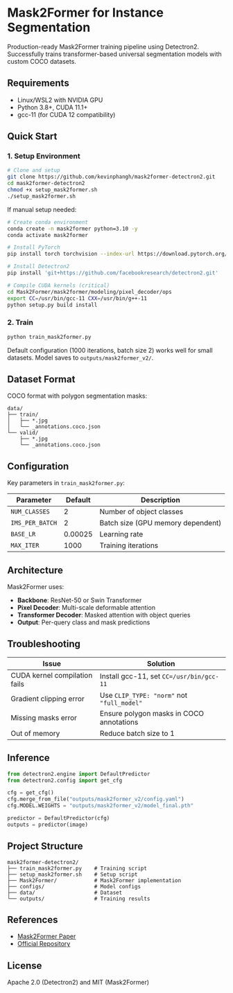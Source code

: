 # Mask2Former for Instance Segmentation

Production-ready Mask2Former training pipeline using Detectron2. Successfully trains transformer-based universal segmentation models with custom COCO datasets.

## Requirements

- Linux/WSL2 with NVIDIA GPU
- Python 3.8+, CUDA 11.1+
- gcc-11 (for CUDA 12 compatibility)

## Quick Start

### 1. Setup Environment

```bash
# Clone and setup
git clone https://github.com/kevinphangh/mask2former-detectron2.git
cd mask2former-detectron2
chmod +x setup_mask2former.sh
./setup_mask2former.sh
```

If manual setup needed:
```bash
# Create conda environment
conda create -n mask2former python=3.10 -y
conda activate mask2former

# Install PyTorch
pip install torch torchvision --index-url https://download.pytorch.org/whl/cu121

# Install Detectron2
pip install 'git+https://github.com/facebookresearch/detectron2.git'

# Compile CUDA kernels (critical)
cd Mask2Former/mask2former/modeling/pixel_decoder/ops
export CC=/usr/bin/gcc-11 CXX=/usr/bin/g++-11
python setup.py build install
```

### 2. Train

```bash
python train_mask2former.py
```

Default configuration (1000 iterations, batch size 2) works well for small datasets. Model saves to `outputs/mask2former_v2/`.

## Dataset Format

COCO format with polygon segmentation masks:
```
data/
├── train/
│   ├── *.jpg
│   └── _annotations.coco.json
└── valid/
    ├── *.jpg
    └── _annotations.coco.json
```

## Configuration

Key parameters in `train_mask2former.py`:

| Parameter | Default | Description |
|-----------|---------|-------------|
| `NUM_CLASSES` | 2 | Number of object classes |
| `IMS_PER_BATCH` | 2 | Batch size (GPU memory dependent) |
| `BASE_LR` | 0.00025 | Learning rate |
| `MAX_ITER` | 1000 | Training iterations |

## Architecture

Mask2Former uses:
- **Backbone**: ResNet-50 or Swin Transformer
- **Pixel Decoder**: Multi-scale deformable attention
- **Transformer Decoder**: Masked attention with object queries
- **Output**: Per-query class and mask predictions

## Troubleshooting

| Issue | Solution |
|-------|----------|
| CUDA kernel compilation fails | Install gcc-11, set `CC=/usr/bin/gcc-11` |
| Gradient clipping error | Use `CLIP_TYPE: "norm"` not `"full_model"` |
| Missing masks error | Ensure polygon masks in COCO annotations |
| Out of memory | Reduce batch size to 1 |

## Inference

```python
from detectron2.engine import DefaultPredictor
from detectron2.config import get_cfg

cfg = get_cfg()
cfg.merge_from_file("outputs/mask2former_v2/config.yaml")
cfg.MODEL.WEIGHTS = "outputs/mask2former_v2/model_final.pth"

predictor = DefaultPredictor(cfg)
outputs = predictor(image)
```

## Project Structure

```
mask2former-detectron2/
├── train_mask2former.py    # Training script
├── setup_mask2former.sh    # Setup script
├── Mask2Former/            # Mask2Former implementation
├── configs/                # Model configs
├── data/                   # Dataset
└── outputs/                # Training results
```

## References

- [Mask2Former Paper](https://arxiv.org/abs/2112.01527)
- [Official Repository](https://github.com/facebookresearch/Mask2Former)

## License

Apache 2.0 (Detectron2) and MIT (Mask2Former)